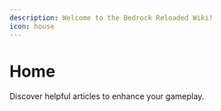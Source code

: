 ```yaml
---
description: Welcome to the Bedrock Reloaded Wiki!
icon: house
---
```


# Home

Discover helpful articles to enhance your gameplay.
